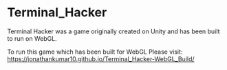 # Terminal_Hacker

Terminal Hacker was a game originally created on Unity and has been built to run on WebGL.

To run this game which has been built for WebGL Please visit:   https://jonathankumar10.github.io/Terminal_Hacker-WebGL_Build/
